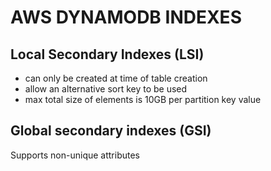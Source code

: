 # AWS DYNAMODB INDEXES

## Local Secondary Indexes (LSI)
- can only be created at time of table creation
- allow an alternative sort key to be used
- max total size of elements is 10GB per partition key value

## Global secondary indexes (GSI)
Supports non-unique attributes
